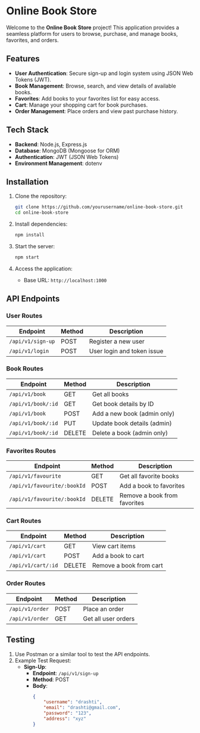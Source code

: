 # Online Book Store

Welcome to the **Online Book Store** project! This application provides a seamless platform for users to browse, purchase, and manage books, favorites, and orders.

## Features

- **User Authentication**: Secure sign-up and login system using JSON Web Tokens (JWT).
- **Book Management**: Browse, search, and view details of available books.
- **Favorites**: Add books to your favorites list for easy access.
- **Cart**: Manage your shopping cart for book purchases.
- **Order Management**: Place orders and view past purchase history.

## Tech Stack

- **Backend**: Node.js, Express.js
- **Database**: MongoDB (Mongoose for ORM)
- **Authentication**: JWT (JSON Web Tokens)
- **Environment Management**: dotenv

## Installation

1. Clone the repository:
   ```bash
   git clone https://github.com/yourusername/online-book-store.git
   cd online-book-store
   ```

2. Install dependencies:
   ```bash
   npm install
   ```

3. Start the server:
   ```bash
   npm start
   ```

4. Access the application:
   - Base URL: `http://localhost:1000`

## API Endpoints

### User Routes

| Endpoint         | Method | Description               |
|------------------|--------|---------------------------|
| `/api/v1/sign-up` | POST   | Register a new user       |
| `/api/v1/login`   | POST   | User login and token issue|

### Book Routes

| Endpoint              | Method | Description                  |
|-----------------------|--------|------------------------------|
| `/api/v1/book`        | GET    | Get all books                |
| `/api/v1/book/:id`    | GET    | Get book details by ID       |
| `/api/v1/book`        | POST   | Add a new book (admin only)  |
| `/api/v1/book/:id`    | PUT    | Update book details (admin)  |
| `/api/v1/book/:id`    | DELETE | Delete a book (admin only)   |

### Favorites Routes

| Endpoint                     | Method | Description                  |
|------------------------------|--------|------------------------------|
| `/api/v1/favourite`          | GET    | Get all favorite books       |
| `/api/v1/favourite/:bookId`  | POST   | Add a book to favorites      |
| `/api/v1/favourite/:bookId`  | DELETE | Remove a book from favorites |

### Cart Routes

| Endpoint              | Method | Description              |
|-----------------------|--------|--------------------------|
| `/api/v1/cart`        | GET    | View cart items          |
| `/api/v1/cart`        | POST   | Add a book to cart       |
| `/api/v1/cart/:id`    | DELETE | Remove a book from cart  |

### Order Routes

| Endpoint             | Method | Description             |
|----------------------|--------|-------------------------|
| `/api/v1/order`      | POST   | Place an order          |
| `/api/v1/order`      | GET    | Get all user orders     |


## Testing

1. Use Postman or a similar tool to test the API endpoints.
2. Example Test Request:
   - **Sign-Up**:
     - **Endpoint**: `/api/v1/sign-up`
     - **Method**: POST
     - **Body**:
       ```json
       {
           "username": "drashti",
           "email": "drashti@gmail.com",
           "password": "123",
           "address": "xyz"
       }
       ```





